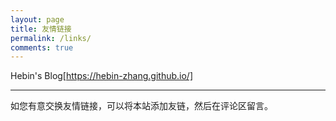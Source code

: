 ```yaml
---
layout: page
title: 友情链接
permalink: /links/
comments: true
---
```


Hebin's Blog[https://hebin-zhang.github.io/]

---

如您有意交换友情链接，可以将本站添加友链，然后在评论区留言。
